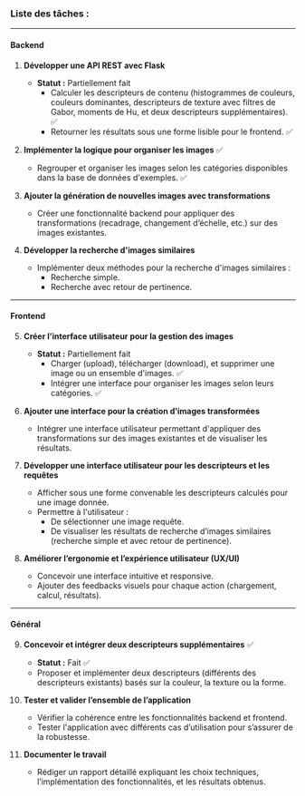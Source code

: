 ### Liste des tâches :
---
#### **Backend**  

1. **Développer une API REST avec Flask**  
   - **Statut :** Partiellement fait  
     - Calculer les descripteurs de contenu (histogrammes de couleurs, couleurs dominantes, descripteurs de texture avec filtres de Gabor, moments de Hu, et deux descripteurs supplémentaires). ✅  
     - Retourner les résultats sous une forme lisible pour le frontend.  ✅ 

2. **Implémenter la logique pour organiser les images**   ✅  
   - Regrouper et organiser les images selon les catégories disponibles dans la base de données d'exemples. ✅  

3. **Ajouter la génération de nouvelles images avec transformations**  
   - Créer une fonctionnalité backend pour appliquer des transformations (recadrage, changement d’échelle, etc.) sur des images existantes.  

4. **Développer la recherche d'images similaires**  
   - Implémenter deux méthodes pour la recherche d'images similaires :  
     - Recherche simple.  
     - Recherche avec retour de pertinence.  

---

#### **Frontend**  

5. **Créer l'interface utilisateur pour la gestion des images**  
   - **Statut :** Partiellement fait  
     - Charger (upload), télécharger (download), et supprimer une image ou un ensemble d'images. ✅  
     - Intégrer une interface pour organiser les images selon leurs catégories. ✅ 

6. **Ajouter une interface pour la création d’images transformées**  
   - Intégrer une interface utilisateur permettant d'appliquer des transformations sur des images existantes et de visualiser les résultats.  

7. **Développer une interface utilisateur pour les descripteurs et les requêtes**  
   - Afficher sous une forme convenable les descripteurs calculés pour une image donnée.  
   - Permettre à l'utilisateur :  
     - De sélectionner une image requête.  
     - De visualiser les résultats de recherche d’images similaires (recherche simple et avec retour de pertinence).  

8. **Améliorer l’ergonomie et l’expérience utilisateur (UX/UI)**  
   - Concevoir une interface intuitive et responsive.  
   - Ajouter des feedbacks visuels pour chaque action (chargement, calcul, résultats).

---

#### **Général**  

9. **Concevoir et intégrer deux descripteurs supplémentaires**   ✅  
   - **Statut :** Fait ✅  
   - Proposer et implémenter deux descripteurs (différents des descripteurs existants) basés sur la couleur, la texture ou la forme.  

10. **Tester et valider l’ensemble de l’application**  
    - Vérifier la cohérence entre les fonctionnalités backend et frontend.  
    - Tester l'application avec différents cas d’utilisation pour s’assurer de la robustesse.  

11. **Documenter le travail**  
    - Rédiger un rapport détaillé expliquant les choix techniques, l’implémentation des fonctionnalités, et les résultats obtenus.  

